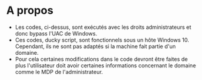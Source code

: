 # A propos
* Les codes, ci-dessus, sont exécutés avec les droits administrateurs et donc bypass l'UAC de Windows.
* Ces codes, ducky script, sont fonctionnels sous un hôte Windows 10. Cependant, ils ne sont pas adaptés si la machine fait partie d'un domaine.
* Pour cela certaines modifications dans le code devront être faites de plus l'utilisateur doit avoir certaines informations concernant le domaine comme le MDP de l'administrateur.
